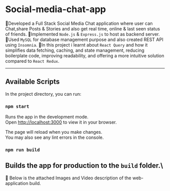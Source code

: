 # Social-media-chat-app
🔸Developed a Full Stack Social Media Chat application where user can Chat,share Posts & Stories and also get real time, online & last seen status of friends.
🔸Implemented `Node.js` & `Express.js` to host as backend server.
🔸Used `MySQL` for database management purpose and also created REST API using `Insomnia`.
🔸In this project i learnt about `React Query` and how it simplifies data fetching, caching, and state management, reducing boilerplate code, improving readability, and offering a more intuitive solution compared to `React Redux`.

---------------------------------------------------------------------------
## Available Scripts

In the project directory, you can run:

### `npm start`
Runs the app in the development mode.\
Open [http://localhost:3000](http://localhost:3000) to view it in your browser.

The page will reload when you make changes.\
You may also see any lint errors in the console.

### `npm run build`
Builds the app for production to the `build` folder.\
----------------------------------------------------------------------------

🔖 Below is the attached Images and Video description of the web-application build.
